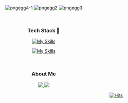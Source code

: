 <div align=center>


![pngegg4-1](https://user-images.githubusercontent.com/118197952/230810668-d976a115-a105-4f4b-abde-d11bca94712d.png)
![pngegg2](https://user-images.githubusercontent.com/118197952/230810790-80334774-c66e-4685-adc7-2495df24c591.png)
![pngegg3](https://user-images.githubusercontent.com/118197952/230810791-ef700bde-4089-4650-9ab0-a3aa761c60bd.png)

<br>

### Tech Stack 🌱

[![My Skills](https://skillicons.dev/icons?i=java,spring,mysql)](https://skillicons.dev)

[![My Skills](https://skillicons.dev/icons?i=py,aws,nginx,docker)](https://skillicons.dev)

<br>

### About Me

<a href="https://www.instagram.com/jhnyuk/" target="_blank"><img src="https://img.shields.io/badge/Instagram-333333?style=for-the-badge&logo=Instagram&logoColor=white"/>
<a href="https://maiplesyrup.tistory.com/" target="_blank"><img src="https://img.shields.io/badge/Blog-000000?style=for-the-badge&logo=Tistory&logoColor=white"/>

</div>

<div align=right>

[![Hits](https://hits.seeyoufarm.com/api/count/incr/badge.svg?url=https%3A%2F%2Fgithub.com%2Fdebussykim&count_bg=%333333title_bg=%23000000&icon=github.svg&icon_color=%23E7E7E7&title=hits&edge_flat=false)](https://hits.seeyoufarm.com)

</div>
